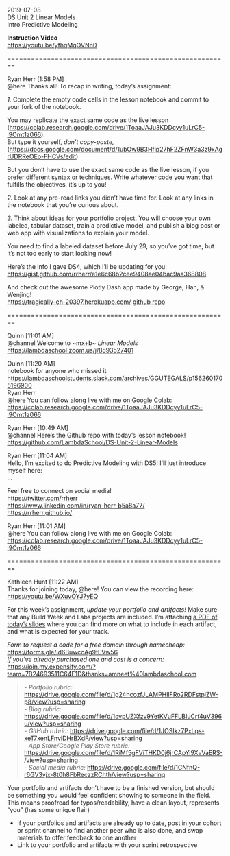 2019-07-08  
DS Unit 2 Linear Models  
Intro Predictive Modeling  

**Instruction Video**  
https://youtu.be/yfhqMqOVNn0  

========================================================

Ryan Herr [1:58 PM]  
@here Thanks all! To recap in writing, today’s assignment:  

*1.* Complete the empty code cells in the lesson notebook and commit to your fork of the notebook.  

You may replicate the exact same code as the live lesson  
(https://colab.research.google.com/drive/1ToaaJAJu3KDDcyy1uLrC5-i9Omt1z066).  
But type it yourself, *don’t copy-paste,*   
(https://docs.google.com/document/d/1ubOw9B3Hfip27hF2ZFnW3a3z9xAgrUDRReOEo-FHCVs/edit)  

But you don’t have to use the exact same code as the live lesson, if you prefer different syntax or techniques. Write whatever code you want that fulfills the objectives, it’s up to you!

*2.* Look at any pre-read links you didn’t have time for. Look at any links in the notebook that you’re curious about.

*3.* Think about ideas for your portfolio project. You will choose your own labeled, tabular dataset, train a predictive model, and publish a blog post or web app with visualizations to explain your model.

You need to find a labeled dataset before July 29, so you’ve got time, but it’s not too early to start looking now!

Here’s the info I gave DS4, which I’ll be updating for you:   
https://gist.github.com/rrherr/e1e6c68b2cee9408ae04bac9aa368808

And check out the awesome Plotly Dash app made by George, Han, & Wenjing!   
https://tragically-eh-20397.herokuapp.com/ [github repo](https://github.com/Nov05/CHSI-Dash)  

========================================================

Quinn [11:01 AM]  
@channel Welcome to ~mx+b~ *Linear Models*   
https://lambdaschool.zoom.us/j/8593527401   

Quinn [11:20 AM]  
notebook for anyone who missed it https://lambdaschoolstudents.slack.com/archives/GGUTEGALS/p1562601705196900  
Ryan Herr  
@here You can follow along live with me on Google Colab: https://colab.research.google.com/drive/1ToaaJAJu3KDDcyy1uLrC5-i9Omt1z066  

Ryan Herr [10:49 AM]  
@channel Here’s the Github repo with today’s lesson notebook! https://github.com/LambdaSchool/DS-Unit-2-Linear-Models  

Ryan Herr [11:04 AM]  
Hello, I’m excited to do Predictive Modeling with DS5! I’ll just introduce myself here:  
...  

Feel free to connect on social media!  
https://twitter.com/rrherr  
https://www.linkedin.com/in/ryan-herr-b5a8a77/  
https://rrherr.github.io/  

Ryan Herr [11:01 AM]  
@here You can follow along live with me on Google Colab:   
https://colab.research.google.com/drive/1ToaaJAJu3KDDcyy1uLrC5-i9Omt1z066   

========================================================   

Kathleen Hunt [11:22 AM]  
Thanks for joining today, @here! You can view the recording here:   
https://youtu.be/WXuvOYJ7yEQ   

For this week’s assignment, *update your portfolio and artifacts!* Make sure that any Build Week and Labs projects are included. I’m attaching [a PDF of today’s slides](https://github.com/Nov05/Lambda-School-Data-Science/blob/master/attachments/2019-07-08_Portfolio%20and%20Artifacts.pdf) where you can find more on what to include in each artifact, and what is expected for your track.

*Form to request a code for a free domain through namecheap:*   
https://forms.gle/id6BuwcoAg9tEVw56  
*If you’ve already purchased one and cost is a concern:*   
https://join.my.expensify.com/?team=7B24693511C64F1D&thanks=amneet%40lambdaschool.com  

>*- Portfolio rubric:* https://drive.google.com/file/d/1g24hcozfJLAMPHIlFRo2RDFstpiZW-p8/view?usp=sharing  
>*- Blog rubric:* https://drive.google.com/file/d/1ovpUZXfzv9YetKVuFFLBIuCrf4uV396u/view?usp=sharing  
>*- GitHub rubric:* https://drive.google.com/file/d/1JOSIkz7PxLqs-xeT7xenLFnviDHrBXdF/view?usp=sharing  
>*- App Store/Google Play Store rubric:* https://drive.google.com/file/d/1RiMf5gFViTHKD0j6jrCApYi9XvVaERS-/view?usp=sharing  
>*- Social media rubric:* https://drive.google.com/file/d/1CNfnQ-r6GV3vjx-8t0h8FbReczzRChth/view?usp=sharing  

Your portfolio and artifacts don’t have to be a finished version, but should be something you would feel confident showing to someone in the field. This means proofread for typos/readability, have a clean layout, represents “you” (has some unique flair)

- If your portfolios and artifacts are already up to date, post in your cohort or sprint channel to find another peer who is also done, and swap materials to offer feedback to one another
- Link to your portfolio and artifacts with your sprint retrospective
